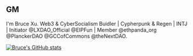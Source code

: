 ## GM

I'm Bruce Xu. Web3 & CyberSocialism Buidler | Cypherpunk & Regen | INTJ  | Initiator @LXDAO_Official @EIPFun | Member @ethpanda_org @PlanckerDAO @GCCofCommons @theNextDAO.

[![Bruce's GitHub stats](https://github-readme-stats.vercel.app/api?username=brucexu-eth)](https://github.com/anuraghazra/github-readme-stats)
